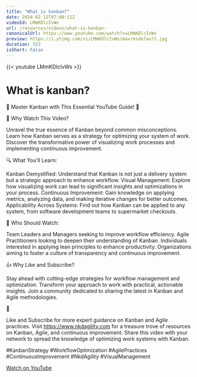 ```yaml
---
title: "What is kanban?"
date: 2024-02-12T07:00:11Z
videoId: LMmKDlcIvWs
url: /resources/videos/what-is-kanban-
canonicalUrl: https://www.youtube.com/watch?v=LMmKDlcIvWs
preview: https://i.ytimg.com/vi/LMmKDlcIvWs/maxresdefault.jpg
duration: 553
isShort: False
---
```


{{< youtube LMmKDlcIvWs >}}

# What is kanban?

🚀 Master Kanban with This Essential YouTube Guide! 🚀

🎯 Why Watch This Video?

Unravel the true essence of Kanban beyond common misconceptions.
Learn how Kanban serves as a strategy for optimizing your system of work.
Discover the transformative power of visualizing work processes and implementing continuous improvement.

🔍 What You'll Learn:

Kanban Demystified: Understand that Kanban is not just a delivery system but a strategic approach to enhance workflow.
Visual Management: Explore how visualizing work can lead to significant insights and optimizations in your process.
Continuous Improvement: Gain knowledge on applying metrics, analyzing data, and making iterative changes for better outcomes.
Applicability Across Systems: Find out how Kanban can be applied to any system, from software development teams to supermarket checkouts.

👥 Who Should Watch:

Team Leaders and Managers seeking to improve workflow efficiency.
Agile Practitioners looking to deepen their understanding of Kanban.
Individuals interested in applying lean principles to enhance productivity.
Organizations aiming to foster a culture of transparency and continuous improvement.

👍 Why Like and Subscribe?

Stay ahead with cutting-edge strategies for workflow management and optimization.
Transform your approach to work with practical, actionable insights.
Join a community dedicated to sharing the latest in Kanban and Agile methodologies.

📢

Like and Subscribe for more expert guidance on Kanban and Agile practices.
Visit https://www.nkdagility.com for a treasure trove of resources on Kanban, Agile, and continuous improvement.
Share this video with your network to spread the knowledge of optimizing work systems with Kanban.

#KanbanStrategy #WorkflowOptimization #AgilePractices #ContinuousImprovement #NkdAgility #VisualManagement

[Watch on YouTube](https://www.youtube.com/watch?v=LMmKDlcIvWs)
